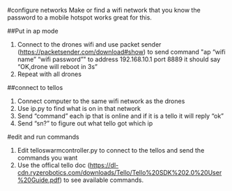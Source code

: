 #configure networks
Make or find a wifi network that you know the password to a mobile hotspot works great for this.

##Put in ap mode
1. Connect to the drones wifi and use packet sender (https://packetsender.com/download#show) to send command "ap “wifi name” “wifi password”" to address 192.168.10.1 port 8889 it should say “OK,drone will reboot in 3s”
2. Repeat with all drones 

##connect to tellos
1. Connect computer to the same wifi network as the drones 
2. Use ip.py to find what is on in that network
3. Send “command” each ip that is online and if it is a tello it will reply “ok”
4. Send “sn?” to figure out what tello got which ip

#edit and run commands
1. Edit telloswarmcontroller.py to connect to the tellos and send the commands you want
2. Use the offical tello doc (https://dl-cdn.ryzerobotics.com/downloads/Tello/Tello%20SDK%202.0%20User%20Guide.pdf) to see available commands.
